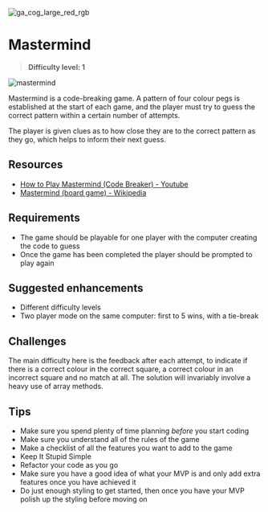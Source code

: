 ![ga_cog_large_red_rgb](https://cloud.githubusercontent.com/assets/40461/8183776/469f976e-1432-11e5-8199-6ac91363302b.png)

# Mastermind

> **Difficulty level: 1**

![mastermind](https://media.git.generalassemb.ly/user/15120/files/da59cd00-fec9-11e8-85e7-013d3493c247)

Mastermind is a code-breaking game. A pattern of four colour pegs is established at the start of each game, and the player must try to guess the correct pattern within a certain number of attempts.

The player is given clues as to how close they are to the correct pattern as they go, which helps to inform their next guess.

## Resources

* [How to Play Mastermind (Code Breaker) - Youtube](https://www.youtube.com/watch?v=XwuwWTH39ac)
* [Mastermind (board game) - Wikipedia](https://en.wikipedia.org/wiki/Mastermind_(board_game))

## Requirements

* The game should be playable for one player with the computer creating the code to guess
* Once the game has been completed the player should be prompted to play again

## Suggested enhancements

* Different difficulty levels
* Two player mode on the same computer: first to 5 wins, with a tie-break

## Challenges

The main difficulty here is the feedback after each attempt, to indicate if there is a correct colour in the correct square, a correct colour in an incorrect square and no match at all. The solution will invariably involve a heavy use of array methods.

## Tips

* Make sure you spend plenty of time planning _before_ you start coding
* Make sure you understand all of the rules of the game
* Make a checklist of all the features you want to add to the game
* Keep It Stupid Simple
* Refactor your code as you go
* Make sure you have a good idea of what your MVP is and only add extra features once you have achieved it
* Do just enough styling to get started, then once you have your MVP polish up the styling before moving on

